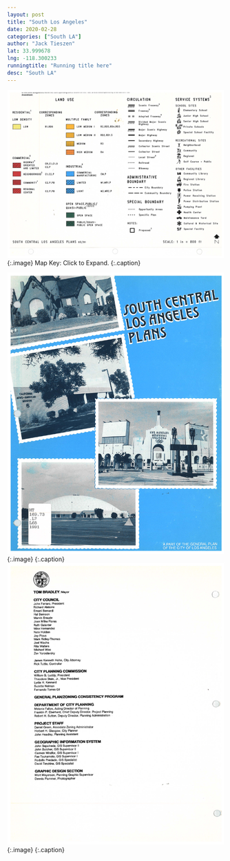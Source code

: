 ```yaml
---
layout: post
title: "South Los Angeles"
date: 2020-02-28
categories: ["South LA"]
author: "Jack Tieszen"
lat: 33.999678
lng: -118.300233
runningtitle: "Running title here"
desc: "South LA"
---
```


![Key](images/Key.jpg)
   {:.image}
Map Key: Click to Expand. 
   {:.caption}   


![Key2](images/South_LA_Page_01.jpg)
   {:.image}
   {:.caption}
![Key2](images//plan/South_LA_Page_02.jpg)
   {:.image}
   {:.caption}

